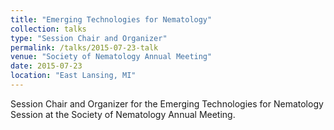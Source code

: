 ```yaml
---
title: "Emerging Technologies for Nematology"
collection: talks
type: "Session Chair and Organizer"
permalink: /talks/2015-07-23-talk
venue: "Society of Nematology Annual Meeting"
date: 2015-07-23
location: "East Lansing, MI"
---
```


Session Chair and Organizer for the Emerging Technologies for Nematology Session at the Society of Nematology Annual Meeting.